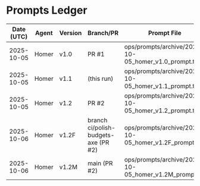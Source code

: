 # Prompts Ledger

| Date (UTC) | Agent | Version | Branch/PR | Prompt File | Summary File |
|---|---|---|---|---|---|
| 2025-10-05 | Homer | v1.0 | PR #1 | ops/prompts/archive/2025-10-05_homer_v1.0_prompt.txt | ops/prompts/archive/2025-10-05_homer_v1.0_summary.md |
| 2025-10-05 | Homer | v1.1 | (this run) | ops/prompts/archive/2025-10-05_homer_v1.1_prompt.txt | ops/prompts/archive/2025-10-05_homer_v1.1_summary.md |
| 2025-10-05 | Homer | v1.2 | PR #2 | ops/prompts/archive/2025-10-05_homer_v1.2_prompt.txt | ops/prompts/archive/2025-10-05_homer_v1.2_summary.md |
| 2025-10-06 | Homer | v1.2F | branch ci/polish-budgets-axe (PR #2) | ops/prompts/archive/2025-10-05_homer_v1.2F_prompt.txt | ops/prompts/archive/2025-10-05_homer_v1.2F_summary.md |
| 2025-10-06 | Homer | v1.2M | main (PR #2) | ops/prompts/archive/2025-10-05_homer_v1.2M_prompt.txt | ops/prompts/archive/2025-10-05_homer_v1.2M_summary.md |
